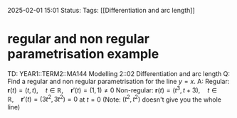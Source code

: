 2025-02-01 15:01
Status: 
Tags: [[Differentiation and arc length]]
# regular and non regular parametrisation example

TD: YEAR1::TERM2::MA144 Modelling 2::02 Differentiation and arc length
Q: Find a regular and non regular parametrisation for the line $y=x$.
A: Regular: $\mathbf{r}(t) = (t, t), \quad t \in \mathbb{R}, \quad \mathbf{r}'(t) = (1, 1)\neq 0$
Non-regular: $\mathbf{r}(t) = (t^3, t + 3), \quad t \in \mathbb{R}, \quad \mathbf{r}'(t) = (3t^{2}, 3t^{2})=0$ at $t=0$
(Note: $(t^{2},t^{2})$ doesn't give you the whole line)
<!--ID: 1738422443612-->

